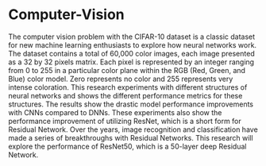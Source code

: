 # Computer-Vision

The computer vision problem with the CIFAR-10 dataset is a classic dataset for new machine learning enthusiasts to explore how neural networks work. The dataset contains a total of 60,000 color images, each image presented as a 32 by 32 pixels matrix. Each pixel is represented by an integer ranging from 0 to 255 in a particular color plane within the RGB (Red, Green, and Blue) color model.  Zero represents no color and 255 represents very intense coloration.
	This research experiments with different structures of neural networks and shows the different performance metrics for these structures. The results show the drastic model performance improvements with CNNs compared to DNNs. 
	These experiments also show the performance improvement of utilizing ResNet, which is a short form for Residual Network. Over the years, image recognition and classification have made a series of breakthroughs with Residual Networks. This research will explore the performance of ResNet50, which is a 50-layer deep Residual Network.
